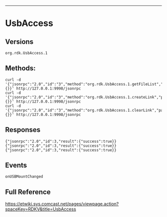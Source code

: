 -----------------
# UsbAccess

## Versions
`org.rdk.UsbAccess.1`

## Methods:
```
curl -d '{"jsonrpc":"2.0","id":"3","method":"org.rdk.UsbAccess.1.getFileList","params":{}}' http://127.0.0.1:9998/jsonrpc
curl -d '{"jsonrpc":"2.0","id":"3","method":"org.rdk.UsbAccess.1.createLink","params":{}}' http://127.0.0.1:9998/jsonrpc
curl -d '{"jsonrpc":"2.0","id":"3","method":"org.rdk.UsbAccess.1.clearLink","params":{}}' http://127.0.0.1:9998/jsonrpc
```

## Responses
```
{"jsonrpc":"2.0","id":3,"result":{"success":true}}
{"jsonrpc":"2.0","id":3,"result":{"success":true}}
{"jsonrpc":"2.0","id":3,"result":{"success":true}}
```

## Events
```
onUSBMountChanged
```

## Full Reference
https://etwiki.sys.comcast.net/pages/viewpage.action?spaceKey=RDKV&title=UsbAccess